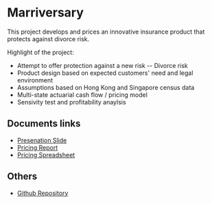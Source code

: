 # Marriversary
This project develops and prices an innovative insurance product that protects against divorce risk.

Highlight of the project:
- Attempt to offer protection against a new risk -- Divorce risk
- Product design based on expected customers' need and legal environment
- Assumptions based on Hong Kong and Singapore census data
- Multi-state actuarial cash flow / pricing model
- Sensivity test and profitability anaylsis


## Documents links

- [Presenation Slide](https://actuarialcat.github.io/Marriversary/Final%20Presentation%20v4%20Public.pdf)
- [Pricing Report](https://actuarialcat.github.io/Marriversary/Real%20Report%20v7%20public.pdf)
- [Pricing Spreadsheet](https://drive.google.com/file/d/1PVgg0NLdfVziXrestsnmAjp-ZEFk8WjP/view?usp=sharing)


## Others

- [Github Repository](https://github.com/actuarialcat/Marriversary)
